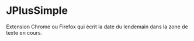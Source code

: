 # JPlusSimple
Extension Chrome ou Firefox qui écrit la date du lendemain dans la zone de texte en cours.

